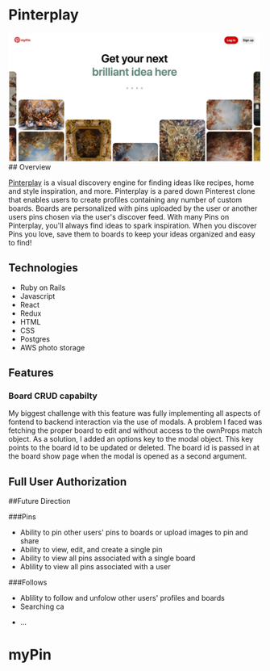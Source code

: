 # Pinterplay
<img src="public/images/splash_readme.jpeg" width="500" />
## Overview

[Pinterplay](https://mypin-ct.herokuapp.com/#/) is a visual discovery engine for finding ideas like recipes, home and style inspiration, and more. Pinterplay is a pared down Pinterest clone that enables users to create profiles containing any number of custom boards. Boards are personalized with pins uploaded by the user or another users pins chosen via the user's discover feed.  With many Pins on Pinterplay, you'll always find ideas to spark inspiration. When you discover Pins you love, save them to boards to keep your ideas organized and easy to find!

## Technologies
- Ruby on Rails
- Javascript
- React
- Redux
- HTML
- CSS
- Postgres
- AWS photo storage

## Features

### Board CRUD capabilty
  My biggest challenge with this feature was fully implementing all aspects of fontend to backend interaction via the use of modals. A problem I faced was fetching the proper board to edit and without access to the ownProps match object. As a solution, I added an options key to the modal object. This key points to the board id to be updated or deleted. The board id is passed in at the board show page when the modal is opened as a second argument. 

## Full User Authorization
  
  
##Future Direction

###Pins
- Ability to pin other users' pins to boards or upload images to pin and share
- Ability to view, edit, and create a single pin
- Ability to view all pins associated with a single board
- Ablility to view all pins associated with a user

###Follows
- Ablility to follow and unfolow other users' profiles and boards
- Searching ca  
 

* ...
# myPin
